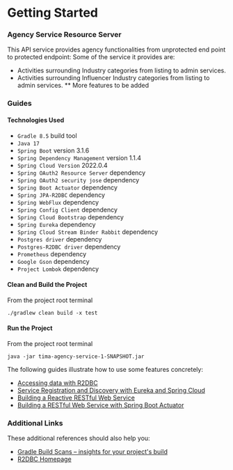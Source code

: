 # Getting Started

### Agency Service Resource Server

This API service provides agency functionalities from unprotected end point to protected endpoint:
Some of the service it provides are:

* Activities surrounding Industry categories from listing to admin services.
* Activities surrounding Influencer Industry categories from listing to admin services.
** More features to be added

### Guides

#### Technologies Used

* `Gradle 8.5` build tool
* `Java 17`
* `Spring Boot` version 3.1.6
* `Spring Dependency Management` version 1.1.4
* `Spring Cloud Version` 2022.0.4
* `Spring OAuth2 Resource Server` dependency
* `Spring OAuth2 security jose` dependency
* `Spring Boot Actuator` dependency
* `Spring JPA-R2DBC` dependency
* `Spring WebFlux` dependency
* `Spring Config Client` dependency
* `Spring Cloud Bootstrap` dependency
* `Spring Eureka` dependency
* `Spring Cloud Stream Binder Rabbit` dependency
* `Postgres driver` dependency
* `Postgres-R2DBC driver` dependency
* `Prometheus` dependency
* `Google Gson` dependency
* `Project Lombok` dependency

#### Clean and Build the Project
From the project root terminal

`./gradlew clean build -x test`

#### Run the Project
From the project root terminal

`java -jar tima-agency-service-1-SNAPSHOT.jar`

The following guides illustrate how to use some features concretely:

* [Accessing data with R2DBC](https://spring.io/guides/gs/accessing-data-r2dbc/)
* [Service Registration and Discovery with Eureka and Spring Cloud](https://spring.io/guides/gs/service-registration-and-discovery/)
* [Building a Reactive RESTful Web Service](https://spring.io/guides/gs/reactive-rest-service/)
* [Building a RESTful Web Service with Spring Boot Actuator](https://spring.io/guides/gs/actuator-service/)

### Additional Links

These additional references should also help you:

* [Gradle Build Scans – insights for your project's build](https://scans.gradle.com#gradle)
* [R2DBC Homepage](https://r2dbc.io)

